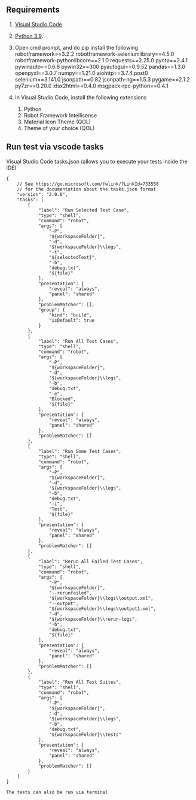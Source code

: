 ## Requirements

1. [Visual Studio Code](https://code.visualstudio.com/)
2. [Python 3.9](https://www.python.org/downloads/windows/).
3. Open cmd prompt, and do pip install the following
    robotframework==3.2.2
    robotframework-seleniumlibrary==4.5.0
    robotframework-pythonlibcore==2.1.0
    requests==2.25.0
    pyotp==2.4.1
    pywinauto==0.6.8
    pywin32==300
    pyautogui==0.9.52
    pandas==1.3.0
    openpyxl==3.0.7
    numpy==1.21.0
    aiohttp==3.7.4.post0
    selenium==3.141.0
    jsonpath==0.82
    jsonpath-ng==1.5.3
    pygame==2.1.2
    py7zr==0.20.0
    xlsx2html==0.4.0
    msgpack-rpc-python==0.4.1

4. In Visual Studio Code, install the following extensions

    1. Python
    2. Robot Framework Intellisense
    3. Material Icon Theme (QOL)
    4. Theme of your choice (QOL)

## Run test via vscode tasks
Visual Studio Code tasks.json (allows you to execute your tests inside the IDE)
```
{
    // See https://go.microsoft.com/fwlink/?LinkId=733558
    // for the documentation about the tasks.json format
    "version": "2.0.0",
    "tasks": [
        {
            "label": "Run Selected Test Case",
            "type": "shell",
            "command": "robot",
            "args": [
                "-P",
                "${workspaceFolder}",
                "-d",
                "${workspaceFolder}\\logs",
                "-t",
                "${selectedText}",
                "-b",
                "debug.txt",
                "${file}"
            ],
            "presentation": {
                "reveal": "always",
                "panel": "shared"
            },
            "problemMatcher": [],
            "group": {
                "kind": "build",
                "isDefault": true
            }
        },
        {
            "label": "Run All Test Cases",
            "type": "shell",
            "command": "robot",
            "args": [
                "-P",
                "${workspaceFolder}",
                "-d",
                "${workspaceFolder}\\logs",
                "-b",
                "debug.txt",
                "-e",
                "Blocked",
                "${file}"
            ],
            "presentation": {
                "reveal": "always",
                "panel": "shared"
            },
            "problemMatcher": []
        },
        {
            "label": "Run Some Test Cases",
            "type": "shell",
            "command": "robot",
            "args": [
                "-P",
                "${workspaceFolder}",
                "-d",
                "${workspaceFolder}\\logs",
                "-b",
                "debug.txt",
                "-i",
                "Test",
                "${file}"
            ],
            "presentation": {
                "reveal": "always",
                "panel": "shared"
            },
            "problemMatcher": []
        },
        {
            "label": "Rerun All Failed Test Cases",
            "type": "shell",
            "command": "robot",
            "args": [
                "-P",
                "${workspaceFolder}",
                "--rerunfailed",
                "${workspaceFolder}\\logs\\output.xml",
                "--output",
                "${workspaceFolder}\\logs\\output1.xml",
                "-d",
                "${workspaceFolder}\\rerun-logs",
                "-b",
                "debug.txt",
                "${file}"
            ],
            "presentation": {
                "reveal": "always",
                "panel": "shared"
            },
            "problemMatcher": []
        },
        {
            "label": "Run All Test Suites",
            "type": "shell",
            "command": "robot",
            "args": [
                "-P",
                "${workspaceFolder}",
                "-d",
                "${workspaceFolder}\\logs",
                "-b",
                "debug.txt",
                "${workspaceFolder}\\tests"
            ],
            "presentation": {
                "reveal": "always",
                "panel": "shared"
            },
            "problemMatcher": []
        }
    ]
}

The tests can also be run via terminal
